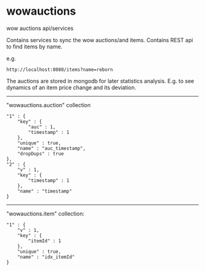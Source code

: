 wowauctions
===========

wow auctions api/services


Contains services to sync the wow auctions/and items.
Contains REST api to find items by name. 

e.g.
 
    http://localhost:8080/items?name=reborn 

The auctions are stored in mongodb for later statistics analysis. 
E.g. to see dynamics of an item price change and its deviation.


--------
"wowauctions.auction" collection


    "1" : {
        "key" : {
            "auc" : 1,
            "timestamp" : 1
        },
        "unique" : true,
        "name" : "auc_timestamp",
        "dropDups" : true
    },
    "2" : {
        "v" : 1,
        "key" : {
            "timestamp" : 1
        },
        "name" : "timestamp"
    }


----------
"wowauctions.item" collection:


    "1" : {
        "v" : 1,
        "key" : {
            "itemId" : 1
        },
        "unique" : true,
        "name" : "idx_itemId"
    }
    

